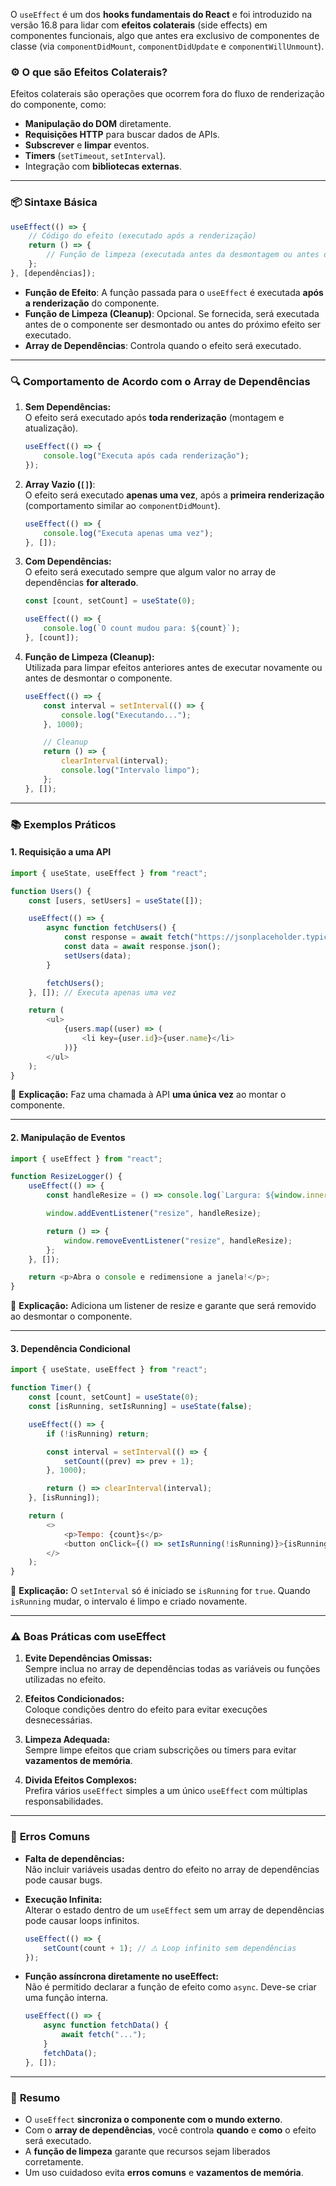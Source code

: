 O `useEffect` é um dos **hooks fundamentais do React** e foi introduzido na versão 16.8 para lidar com **efeitos colaterais** (side effects) em componentes funcionais, algo que antes era exclusivo de componentes de classe (via `componentDidMount`, `componentDidUpdate` e `componentWillUnmount`).

### ⚙️ **O que são Efeitos Colaterais?**

Efeitos colaterais são operações que ocorrem fora do fluxo de renderização do componente, como:

-   **Manipulação do DOM** diretamente.
-   **Requisições HTTP** para buscar dados de APIs.
-   **Subscrever** e **limpar** eventos.
-   **Timers** (`setTimeout`, `setInterval`).
-   Integração com **bibliotecas externas**.

---

### 📦 **Sintaxe Básica**

```javascript
useEffect(() => {
	// Código do efeito (executado após a renderização)
	return () => {
		// Função de limpeza (executada antes da desmontagem ou antes da re-execução)
	};
}, [dependências]);
```

-   **Função de Efeito**: A função passada para o `useEffect` é executada **após a renderização** do componente.
-   **Função de Limpeza (Cleanup)**: Opcional. Se fornecida, será executada antes de o componente ser desmontado ou antes do próximo efeito ser executado.
-   **Array de Dependências**: Controla quando o efeito será executado.

---

### 🔍 **Comportamento de Acordo com o Array de Dependências**

1. **Sem Dependências:**  
   O efeito será executado após **toda renderização** (montagem e atualização).

    ```javascript
    useEffect(() => {
    	console.log("Executa após cada renderização");
    });
    ```

2. **Array Vazio (`[]`)**:  
   O efeito será executado **apenas uma vez**, após a **primeira renderização** (comportamento similar ao `componentDidMount`).

    ```javascript
    useEffect(() => {
    	console.log("Executa apenas uma vez");
    }, []);
    ```

3. **Com Dependências:**  
   O efeito será executado sempre que algum valor no array de dependências **for alterado**.

    ```javascript
    const [count, setCount] = useState(0);

    useEffect(() => {
    	console.log(`O count mudou para: ${count}`);
    }, [count]);
    ```

4. **Função de Limpeza (Cleanup):**  
   Utilizada para limpar efeitos anteriores antes de executar novamente ou antes de desmontar o componente.

    ```javascript
    useEffect(() => {
    	const interval = setInterval(() => {
    		console.log("Executando...");
    	}, 1000);

    	// Cleanup
    	return () => {
    		clearInterval(interval);
    		console.log("Intervalo limpo");
    	};
    }, []);
    ```

---

### 📚 **Exemplos Práticos**

#### 1. **Requisição a uma API**

```javascript
import { useState, useEffect } from "react";

function Users() {
	const [users, setUsers] = useState([]);

	useEffect(() => {
		async function fetchUsers() {
			const response = await fetch("https://jsonplaceholder.typicode.com/users");
			const data = await response.json();
			setUsers(data);
		}

		fetchUsers();
	}, []); // Executa apenas uma vez

	return (
		<ul>
			{users.map((user) => (
				<li key={user.id}>{user.name}</li>
			))}
		</ul>
	);
}
```

📌 **Explicação:** Faz uma chamada à API **uma única vez** ao montar o componente.

---

#### 2. **Manipulação de Eventos**

```javascript
import { useEffect } from "react";

function ResizeLogger() {
	useEffect(() => {
		const handleResize = () => console.log(`Largura: ${window.innerWidth}`);

		window.addEventListener("resize", handleResize);

		return () => {
			window.removeEventListener("resize", handleResize);
		};
	}, []);

	return <p>Abra o console e redimensione a janela!</p>;
}
```

📌 **Explicação:** Adiciona um listener de resize e garante que será removido ao desmontar o componente.

---

#### 3. **Dependência Condicional**

```javascript
import { useState, useEffect } from "react";

function Timer() {
	const [count, setCount] = useState(0);
	const [isRunning, setIsRunning] = useState(false);

	useEffect(() => {
		if (!isRunning) return;

		const interval = setInterval(() => {
			setCount((prev) => prev + 1);
		}, 1000);

		return () => clearInterval(interval);
	}, [isRunning]);

	return (
		<>
			<p>Tempo: {count}s</p>
			<button onClick={() => setIsRunning(!isRunning)}>{isRunning ? "Pausar" : "Iniciar"}</button>
		</>
	);
}
```

📌 **Explicação:** O `setInterval` só é iniciado se `isRunning` for `true`. Quando `isRunning` mudar, o intervalo é limpo e criado novamente.

---

### ⚠️ **Boas Práticas com useEffect**

1. **Evite Dependências Omissas:**  
   Sempre inclua no array de dependências todas as variáveis ou funções utilizadas no efeito.

2. **Efeitos Condicionados:**  
   Coloque condições dentro do efeito para evitar execuções desnecessárias.

3. **Limpeza Adequada:**  
   Sempre limpe efeitos que criam subscrições ou timers para evitar **vazamentos de memória**.

4. **Divida Efeitos Complexos:**  
   Prefira vários `useEffect` simples a um único `useEffect` com múltiplas responsabilidades.

---

### 🚨 **Erros Comuns**

-   **Falta de dependências:**  
    Não incluir variáveis usadas dentro do efeito no array de dependências pode causar bugs.

-   **Execução Infinita:**  
    Alterar o estado dentro de um `useEffect` sem um array de dependências pode causar loops infinitos.

    ```javascript
    useEffect(() => {
    	setCount(count + 1); // ⚠️ Loop infinito sem dependências
    });
    ```

-   **Função assíncrona diretamente no useEffect:**  
    Não é permitido declarar a função de efeito como `async`. Deve-se criar uma função interna.

    ```javascript
    useEffect(() => {
    	async function fetchData() {
    		await fetch("...");
    	}
    	fetchData();
    }, []);
    ```

---

### 📝 **Resumo**

-   O `useEffect` **sincroniza o componente com o mundo externo**.
-   Com o **array de dependências**, você controla **quando** e **como** o efeito será executado.
-   A **função de limpeza** garante que recursos sejam liberados corretamente.
-   Um uso cuidadoso evita **erros comuns** e **vazamentos de memória**.
